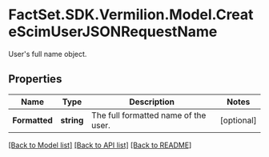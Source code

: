 # FactSet.SDK.Vermilion.Model.CreateScimUserJSONRequestName
User's full name object.

## Properties

Name | Type | Description | Notes
------------ | ------------- | ------------- | -------------
**Formatted** | **string** | The full formatted name of the user. | [optional] 

[[Back to Model list]](../README.md#documentation-for-models) [[Back to API list]](../README.md#documentation-for-api-endpoints) [[Back to README]](../README.md)

